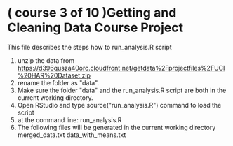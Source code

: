 ( course 3 of 10 )Getting and Cleaning Data Course Project
==========================================================
This file describes the steps how to run_analysis.R script 
1) unzip the data from 
   https://d396qusza40orc.cloudfront.net/getdata%2Fprojectfiles%2FUCI%20HAR%20Dataset.zip  
2) rename the folder as "data".
3) Make sure the folder "data" and the run_analysis.R script are both in the current working directory.
4) Open RStudio and type source("run_analysis.R") command to load the script
5) at the command line: run_analysis.R
6) The following files will be generated in the current working directory
   merged_data.txt 
   data_with_means.txt 

